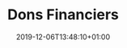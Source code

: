 ---
title: Dons Financiers
date: 2019-12-06T13:48:10+01:00
layout: dons-financiers
display_dons_desc: true
menu:
  main:
    parent: soutenir
    weight: 1
illu: /img/page-dons-financiers/illu-dons.svg
intro:
  first: "Règles Élémentaires est une association loi 1901 à but non-lucratif et reconnue d’intérêt général."
  second: "Jusqu’en août 2019, Règles Élémentaires a fonctionné uniquement grâce à des dons de particuliers. L’Association a depuis reçu le soutien financier de la ville de Paris et du Ministère des Solidarités et de la Santé. Afin d’assurer le bon développement de l’Association et de pérenniser notre action, nous sommes à la recherche de partenaires financiers de long-terme et comptons sur la générosité de notre communauté. Il n’y a pas de petite contribution : chaque euro versé nous permet de toujours plus changer les règles ! Tout don à l’Association est éligible à déduction fiscale."
title_block:
  title: "Bon à savoir"
  text: "Nous acceptons également vos dons par:"
payments:
  - img: /img/page-dons-financiers/cheque.svg
    text: Chèque
    subtext: "à l’ordre de : <br/> Règles Élémentaires"
    address: |
      Adresse :<br>
      Association Règles Élémentaires<br>
      La Cité Audacieuse<br>
      9 rue de Vaugirard 75006 Paris
  # - img: /img/page-dons-financiers/carte.svg
  #   text: Carte Bancaire
  #   subtext: Tout le temps via HelloAsso
  #   link: /soutenir/dons-financiers/#haWidget
  - img: /img/page-dons-financiers/virement.svg
    text: Virement
    subtext: "Voici l’IBAN de notre association : <br/> FR76 1027 8060 4500 0211 8560 110"
---